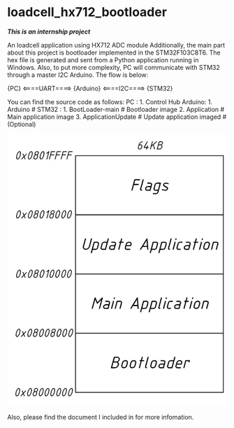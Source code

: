 # loadcell_hx712_bootloader

***This is an internship project***

An loadcell application using HX712 ADC module
Additionally, the main part about this project is bootloader
implemented in the STM32F103C8T6. The hex file is generated 
and sent from a Python application running in Windows. Also,
to put more complexity, PC will communicate with STM32 through
a master I2C Arduino. The flow is below:

{PC} <====UART====> {Arduino} <====I2C====> {STM32}

You can find the source code as follows:
PC     :    1. Control Hub
Arduino:    1. Arduino              #
STM32  :    1. BootLoader-main      # Bootloader image
            2. Application          # Main application image
            3. ApplicationUpdate    # Update application imaged 
                                    # (Optional)

![alt text](<Memory map.jpg>)

Also, please find the document I included in for more infomation.


